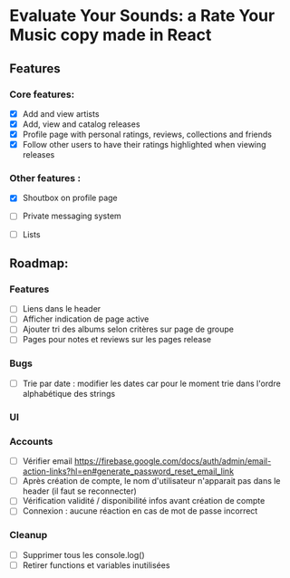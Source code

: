 # Evaluate Your Sounds: a Rate Your Music copy made in React

## Features
### Core features:
- [X] Add and view artists
- [X] Add, view and catalog releases
- [X] Profile page with personal ratings, reviews, collections and friends
- [X] Follow other users to have their ratings highlighted when viewing releases

### Other features :
- [X] Shoutbox on profile page
- [ ] Private messaging system
- [ ] Lists


## Roadmap:
### Features
- [ ] Liens dans le header
- [ ] Afficher indication de page active
- [ ] Ajouter tri des albums selon critères sur page de groupe
- [ ] Pages pour notes et reviews sur les pages release

### Bugs
- [ ] Trie par date : modifier les dates car pour le moment trie dans l'ordre alphabétique des strings

### UI

### Accounts
- [ ] Vérifier email https://firebase.google.com/docs/auth/admin/email-action-links?hl=en#generate_password_reset_email_link
- [ ] Après création de compte, le nom d'utilisateur n'apparait pas dans le header (il faut se reconnecter)
- [ ] Vérification validité / disponibilité infos avant création de compte
- [ ] Connexion : aucune réaction en cas de mot de passe incorrect

### Cleanup
- [ ] Supprimer tous les console.log()
- [ ] Retirer functions et variables inutilisées